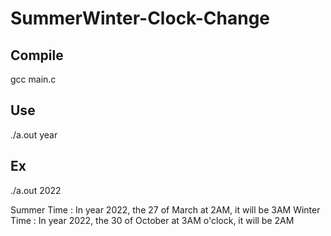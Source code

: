 # SummerWinter-Clock-Change

## Compile
gcc main.c

## Use

./a.out year

## Ex

./a.out 2022

Summer Time : In year 2022, the 27 of March at 2AM, it will be 3AM
Winter Time : In year 2022, the 30 of October at 3AM o'clock, it will be 2AM
